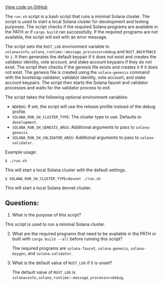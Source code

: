 
[View code on GitHub](https://github.com/solana-labs/solana/blob/master/scripts/run.sh)

The `run.sh` script is a bash script that runs a minimal Solana cluster. The script is used to start a local Solana cluster for development and testing purposes. The script checks if the required Solana programs are available in the PATH or if `cargo build` ran successfully. If the required programs are not available, the script will exit with an error message.

The script sets the `RUST_LOG` environment variable to `solana=info,solana_runtime::message_processor=debug` and `RUST_BACKTRACE` to `1`. It then generates the default keypair if it does not exist and creates the validator identity, vote account, and stake account keypairs if they do not exist. The script then checks if the genesis file exists and creates it if it does not exist. The genesis file is created using the `solana-genesis` command with the bootstrap validator, validator identity, vote account, and stake account keypairs. The script then starts the Solana faucet and validator processes and waits for the validator process to exit.

The script takes the following optional environment variables:

- `NDEBUG`: If set, the script will use the release profile instead of the debug profile.
- `SOLANA_RUN_SH_CLUSTER_TYPE`: The cluster type to use. Defaults to `development`.
- `SOLANA_RUN_SH_GENESIS_ARGS`: Additional arguments to pass to `solana-genesis`.
- `SOLANA_RUN_SH_VALIDATOR_ARGS`: Additional arguments to pass to `solana-validator`.

Example usage:

```
$ ./run.sh
```

This will start a local Solana cluster with the default settings.

```
$ SOLANA_RUN_SH_CLUSTER_TYPE=devnet ./run.sh
```

This will start a local Solana devnet cluster.
## Questions: 
 1. What is the purpose of this script?
   
   This script is used to run a minimal Solana cluster.

2. What are the required programs that need to be available in the PATH or built with `cargo build --all` before running this script?
   
   The required programs are `solana-faucet`, `solana-genesis`, `solana-keygen`, and `solana-validator`.

3. What is the default value of `RUST_LOG` if it is unset?
   
   The default value of `RUST_LOG` is `solana=info,solana_runtime::message_processor=debug`.
